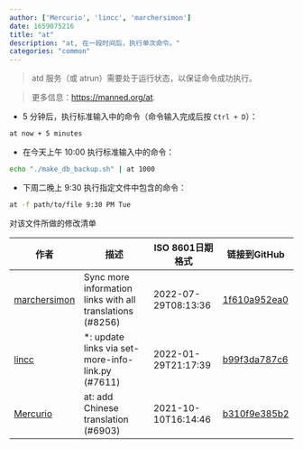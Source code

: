 ```yaml
---
author: ['Mercurio', 'lincc', 'marchersimon']
date: 1659075216
title: "at"
description: "at, 在一段时间后，执行单次命令。"
categories: "common"
---
```

> atd 服务（或 atrun）需要处于运行状态，以保证命令成功执行。

> 更多信息：<https://manned.org/at>.

- 5 分钟后，执行标准输入中的命令（命令输入完成后按 `Ctrl + D`）：

```bash
at now + 5 minutes
```

- 在今天上午 10:00 执行标准输入中的命令：

```bash
echo "./make_db_backup.sh" | at 1000
```

- 下周二晚上 9:30 执行指定文件中包含的命令：

```bash
at -f path/to/file 9:30 PM Tue
```
对该文件所做的修改清单


作者 | 描述 | ISO 8601日期格式 | 链接到GitHub
------|-----|-----|-----
[marchersimon](mailto:50295997+marchersimon@users.noreply.github.com) | Sync more information links with all translations (#8256) | 2022-07-29T08:13:36 | [1f610a952ea0](https://github.com/tldr-pages/tldr/commit/1f610a952ea0d53e0a1bdbd1246ef81f24db2f3f)
[lincc](mailto:46962923+blueskyson@users.noreply.github.com) | *: update links via set-more-info-link.py (#7611) | 2022-01-29T21:17:39 | [b99f3da787c6](https://github.com/tldr-pages/tldr/commit/b99f3da787c6f43a545b9cb5ebd8265b1367fbc4)
[Mercurio](mailto:32540679+SignorMercurio@users.noreply.github.com) | at: add Chinese translation (#6903) | 2021-10-10T16:14:46 | [b310f9e385b2](https://github.com/tldr-pages/tldr/commit/b310f9e385b2ccd6ff6b81a2380443c9301da36f)

